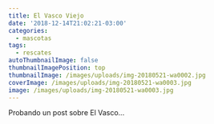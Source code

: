 ```yaml
---
title: El Vasco Viejo
date: '2018-12-14T21:02:21-03:00'
categories:
  - mascotas
tags:
  - rescates
autoThumbnailImage: false
thumbnailImagePosition: top
thumbnailImage: /images/uploads/img-20180521-wa0002.jpg
coverImage: /images/uploads/img-20180521-wa0003.jpg
image: /images/uploads/img-20180521-wa0003.jpg
---
```

Probando un post sobre El Vasco...
